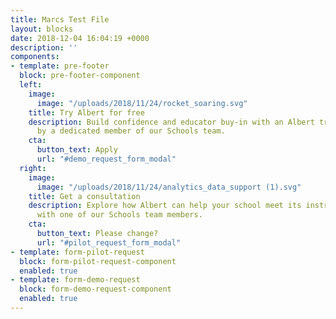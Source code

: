 ```yaml
---
title: Marcs Test File
layout: blocks
date: 2018-12-04 16:04:19 +0000
description: ''
components:
- template: pre-footer
  block: pre-footer-component
  left:
    image:
      image: "/uploads/2018/11/24/rocket_soaring.svg"
    title: Try Albert for free
    description: Build confidence and educator buy-in with an Albert trial supported
      by a dedicated member of our Schools team.
    cta:
      button_text: Apply
      url: "#demo_request_form_modal"
  right:
    image:
      image: "/uploads/2018/11/24/analytics_data_support (1).svg"
    title: Get a consultation
    description: Explore how Albert can help your school meet its instructional goals
      with one of our Schools team members.
    cta:
      button_text: Please change?
      url: "#pilot_request_form_modal"
- template: form-pilot-request
  block: form-pilot-request-component
  enabled: true
- template: form-demo-request
  block: form-demo-request-component
  enabled: true
---
```

